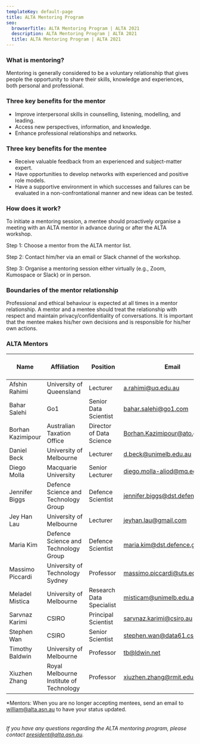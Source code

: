 ```yaml
---
templateKey: default-page
title: ALTA Mentoring Program
seo:
  browserTitle: ALTA Mentoring Program | ALTA 2021
  description: ALTA Mentoring Program | ALTA 2021
  title: ALTA Mentoring Program | ALTA 2021
---
```


### What is mentoring?
Mentoring is generally considered to be a voluntary relationship that gives people the
opportunity to share their skills, knowledge and experiences, both personal and professional.


### Three key benefits for the mentor
* Improve interpersonal skills in counselling, listening, modelling, and leading.
* Access new perspectives, information, and knowledge.
* Enhance professional relationships and networks.

### Three key benefits for the mentee
* Receive valuable feedback from an experienced and subject-matter expert.
* Have opportunities to develop networks with experienced and positive role models. 
* Have a supportive environment in which successes and failures can be evaluated in a non-confrontational manner and new ideas can be tested.

### How does it work?
To initiate a mentoring session, a mentee should proactively organise a meeting with an ALTA mentor in advance during or after the ALTA workshop. 

Step 1: Choose a mentor from the ALTA mentor list.

Step 2: Contact him/her via an email or Slack channel of the workshop. 

Step 3: Organise a mentoring session either virtually (e.g., Zoom, Kumospace or Slack) or in person.

### Boundaries of the mentor relationship
Professional and ethical behaviour is expected at all times in a mentor relationship. A mentor and a mentee should treat the relationship with respect and maintain privacy/confidentiality of conversations. It is important that the mentee makes his/her own decisions and is responsible for his/her own actions. 

### ALTA Mentors
| Name             | Affiliation                             | Position                 | Email                             | Taking Mentees?* |
|------------------------------|-----------------------------------------|--------------------------|-----------------------------------|-----------------|
| Afshin Rahimi    | University of Queensland                | Lecturer                 | a.rahimi@uq.edu.au                | Yes            |
| Bahar Salehi    | Go1                | Senior Data Scientist                 | bahar.salehi@go1.com                |  Yes            |
| Borhan Kazimipour    | Australian Taxation Office                | Director of Data Science                 | Borhan.Kazimipour@ato.gov.au                |  Yes            |
| Daniel Beck      | University of Melbourne                 | Lecturer                 | d.beck@unimelb.edu.au             | Yes            |
| Diego Molla      | Macquarie University                    | Senior Lecturer          | diego.molla-aliod@mq.edu.au       | Yes            |
| Jennifer Biggs   | Defence Science and Technology Group&nbsp;&nbsp;    | Defence Scientist        | jennifer.biggs@dst.defence.gov.au | Yes            |
| Jey Han Lau      | University of Melbourne                 | Lecturer                 | jeyhan.lau@gmail.com              | Yes            |
| Maria Kim        | Defence Science and Technology Group&nbsp;&nbsp;    | Defence Scientist        | maria.kim@dst.defence.gov.au      | Yes            |
| Massimo Piccardi&nbsp;&nbsp;&nbsp;&nbsp;| University of Technology Sydney         | Professor                | massimo.piccardi@uts.edu.au       |  Yes            |
| Meladel Mistica  | University of Melbourne                 | Research Data Specialist&nbsp; | misticam@unimelb.edu.au          |  Yes            |
| Sarvnaz Karimi   | CSIRO                                   | Principal Scientist         | sarvnaz.karimi@csiro.au          | Yes            |
| Stephen Wan      | CSIRO                                   | Senior Scientist         | stephen.wan@data61.csiro.au       |   Yes            |
| Timothy Baldwin  | University of Melbourne                 | Professor                | tb@ldwin.net                      | Yes            |
| Xiuzhen Zhang    | Royal Melbourne Institute of Technology&nbsp;&nbsp; | Professor                | xiuzhen.zhang@rmit.edu.au         | Yes            |

*Mentors: When you are no longer accepting mentees, send an email to william@alta.asn.au to have your status updated.
<br><br><br>
_If you have any questions regarding the ALTA mentoring program, please contact president@alta.asn.au._